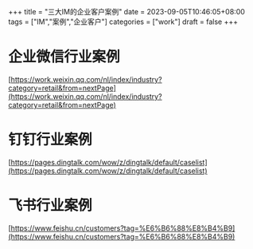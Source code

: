 +++
title = "三大IM的企业客户案例"
date = 2023-09-05T10:46:05+08:00
tags = ["IM","案例","企业客户"]
categories = ["work"]
draft = false
+++

# 企业微信行业案例
[https://work.weixin.qq.com/nl/index/industry?category=retail&from=nextPage](https://work.weixin.qq.com/nl/index/industry?category=retail&from=nextPage)

# 钉钉行业案例
[https://pages.dingtalk.com/wow/z/dingtalk/default/caselist](https://pages.dingtalk.com/wow/z/dingtalk/default/caselist)

# 飞书行业案例
[https://www.feishu.cn/customers?tag=%E6%B6%88%E8%B4%B9](https://www.feishu.cn/customers?tag=%E6%B6%88%E8%B4%B9)